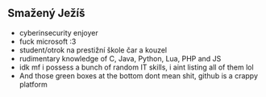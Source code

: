 ## Smažený Ježíš
- cyberinsecurity enjoyer
- fuck microsoft :3
- student/otrok na prestižní škole čar a kouzel
- rudimentary knowledge of C, Java, Python, Lua, PHP and JS
- idk mf i possess a bunch of random IT skills, i aint listing all of them lol
- And those green boxes at the bottom dont mean shit, github is a crappy platform 
